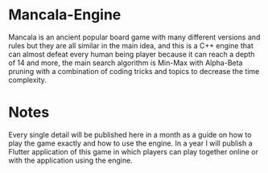 # Mancala-Engine
Mancala is an ancient popular board game with many different versions and rules but they are all similar in the main idea, and this is a C++ engine that can almost defeat every human being player because it can reach a depth of 14 and more, the main search algorithm is Min-Max with Alpha-Beta pruning with a combination of coding tricks and topics to decrease the time complexity.


# Notes
Every single detail will be published here in a month as a guide on how to play the game exactly and how to use the engine.
In a year I will publish a Flutter application of this game in which players can play together online or with the application using the engine.
